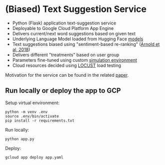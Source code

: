 # (Biased) Text Suggestion Service

* Python (Flask) application text-suggestion service
* Deployable to Google Cloud Platform App Engine
* Delivers current/next word suggestions based on given text
* Underlying Language Model loaded from Hugging Face [models](https://huggingface.co/models)
* Text suggestions biased using "sentiment-based re-ranking" ([Arnold et al, 2018](https://dl.acm.org/doi/abs/10.20380/GI2018.07))
* Delivers different "treatments" based on user group
* Parameters fine-tuned using custom [simulation environment](https://github.com/North-AIMC/text-suggestion-experiments/blob/master/evaluation.py)
* Cloud resources decided using [LOCUST](https://locust.io/) load testing

Motivation for the service can be found in the related [paper](https://aclanthology.org/2021.hcinlp-1.17.pdf).

## Run locally or deploy the app to GCP
Setup virtual environment:
```
python -m venv .env
source .env/bin/activate
pip install -r requirements.txt
```
Run locally:
```
python app.py
```
Deploy:
```
gcloud app deploy app.yaml
```
